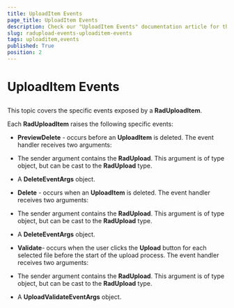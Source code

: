 ```yaml
---
title: UploadItem Events
page_title: UploadItem Events
description: Check our "UploadItem Events" documentation article for the RadUpload WPF control.
slug: radupload-events-uploaditem-events
tags: uploaditem,events
published: True
position: 2
---
```


# UploadItem Events



## 

This topic covers the specific events exposed by a __RadUploadItem__.

Each __RadUploadItem__ raises the following specific events:

* __PreviewDelete__ - occurs before an __UploadItem__ is deleted. The event handler receives two arguments: 


* The sender argument contains the __RadUpload__. This argument is of type object, but can be cast to the __RadUpload__ type.

* A __DeleteEventArgs__ object.

* __Delete__ - occurs when an __UploadItem__ is deleted. The event handler receives two arguments: 


* The sender argument contains the __RadUpload__. This argument is of type object, but can be cast to the __RadUpload__ type.

* A __DeleteEventArgs__ object.

* __Validate__- occurs when the user clicks the __Upload__ button for each selected file before the start of the upload process. The event handler receives two arguments: 


* The sender argument contains the __RadUpload__. This argument is of type object, but can be cast to the __RadUpload__ type.

* A __UploadValidateEventArgs__ object.
